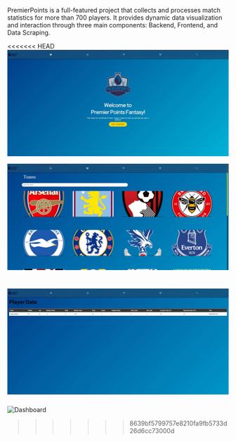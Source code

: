 PremierPoints is a full-featured project that collects and processes match statistics for more than 700 players. It provides dynamic data visualization and interaction through three main components: Backend, Frontend, and Data Scraping.

<<<<<<< HEAD
![Dashboard](frontend/Dashboard/1.JPG)

![Dashboard](frontend/Dashboard/2.JPG)

![Dashboard](frontend/Dashboard/4.JPG)
=======
![Dashboard](frontend/Dashboard/1.png)
>>>>>>> 8639bf5799757e8210fa9fb5733d26d6cc73000d
